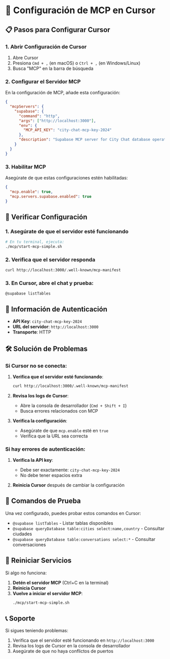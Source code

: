 # 🔧 Configuración de MCP en Cursor

## 📋 Pasos para Configurar Cursor

### 1. Abrir Configuración de Cursor

1. Abre Cursor
2. Presiona `Cmd + ,` (en macOS) o `Ctrl + ,` (en Windows/Linux)
3. Busca "MCP" en la barra de búsqueda

### 2. Configurar el Servidor MCP

En la configuración de MCP, añade esta configuración:

```json
{
  "mcpServers": {
    "supabase": {
      "command": "http",
      "args": ["http://localhost:3000"],
      "env": {
        "MCP_API_KEY": "city-chat-mcp-key-2024"
      },
      "description": "Supabase MCP server for City Chat database operations"
    }
  }
}
```

### 3. Habilitar MCP

Asegúrate de que estas configuraciones estén habilitadas:

```json
{
  "mcp.enable": true,
  "mcp.servers.supabase.enabled": true
}
```

## 🚀 Verificar Configuración

### 1. Asegúrate de que el servidor esté funcionando

```bash
# En tu terminal, ejecuta:
./mcp/start-mcp-simple.sh
```

### 2. Verifica que el servidor responda

```bash
curl http://localhost:3000/.well-known/mcp-manifest
```

### 3. En Cursor, abre el chat y prueba:

```
@supabase listTables
```

## 🔑 Información de Autenticación

- **API Key**: `city-chat-mcp-key-2024`
- **URL del servidor**: `http://localhost:3000`
- **Transporte**: HTTP

## 🛠️ Solución de Problemas

### Si Cursor no se conecta:

1. **Verifica que el servidor esté funcionando**:
   ```bash
   curl http://localhost:3000/.well-known/mcp-manifest
   ```

2. **Revisa los logs de Cursor**:
   - Abre la consola de desarrollador (`Cmd + Shift + I`)
   - Busca errores relacionados con MCP

3. **Verifica la configuración**:
   - Asegúrate de que `mcp.enable` esté en `true`
   - Verifica que la URL sea correcta

### Si hay errores de autenticación:

1. **Verifica la API key**:
   - Debe ser exactamente: `city-chat-mcp-key-2024`
   - No debe tener espacios extra

2. **Reinicia Cursor** después de cambiar la configuración

## 📝 Comandos de Prueba

Una vez configurado, puedes probar estos comandos en Cursor:

- `@supabase listTables` - Listar tablas disponibles
- `@supabase queryDatabase table:cities select:name,country` - Consultar ciudades
- `@supabase queryDatabase table:conversations select:*` - Consultar conversaciones

## 🔄 Reiniciar Servicios

Si algo no funciona:

1. **Detén el servidor MCP** (Ctrl+C en la terminal)
2. **Reinicia Cursor**
3. **Vuelve a iniciar el servidor MCP**:
   ```bash
   ./mcp/start-mcp-simple.sh
   ```

## 📞 Soporte

Si sigues teniendo problemas:

1. Verifica que el servidor esté funcionando en `http://localhost:3000`
2. Revisa los logs de Cursor en la consola de desarrollador
3. Asegúrate de que no haya conflictos de puertos


